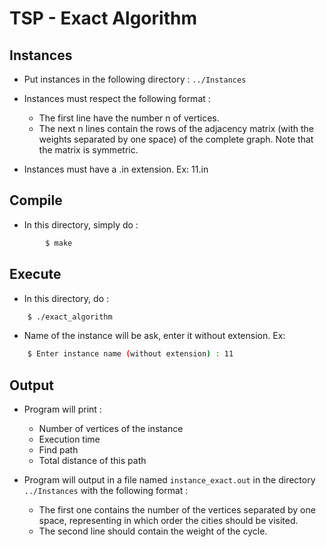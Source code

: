 # TSP - Exact Algorithm

## Instances

 * Put instances in the following directory : `../Instances`
 
 * Instances must respect the following format :  
	- The first line have the number n of vertices.
	- The next n lines contain the rows of the adjacency matrix (with the weights separated by one space) of the complete graph. Note that the matrix is symmetric.
	
 * Instances must have a .in extension. 
	Ex: 11.in
	
	
## Compile

 * In this directory, simply do :
```bash
    	$ make
```

## Execute

 * In this directory, do :
```bash
	$ ./exact_algorithm
```
	
 * Name of the instance will be ask, enter it without extension. Ex: 
```bash
	$ Enter instance name (without extension) : 11
```
	
## Output

 * Program will print : 
	- Number of vertices of the instance
	- Execution time
	- Find path
	- Total distance of this path
	
 * Program will output in a file named `instance_exact.out` in the directory `../Instances` with the following format :
	- The first one contains the number of the vertices separated by one space, representing in which order the cities should be visited.
	- The second line should contain the weight of the cycle.
